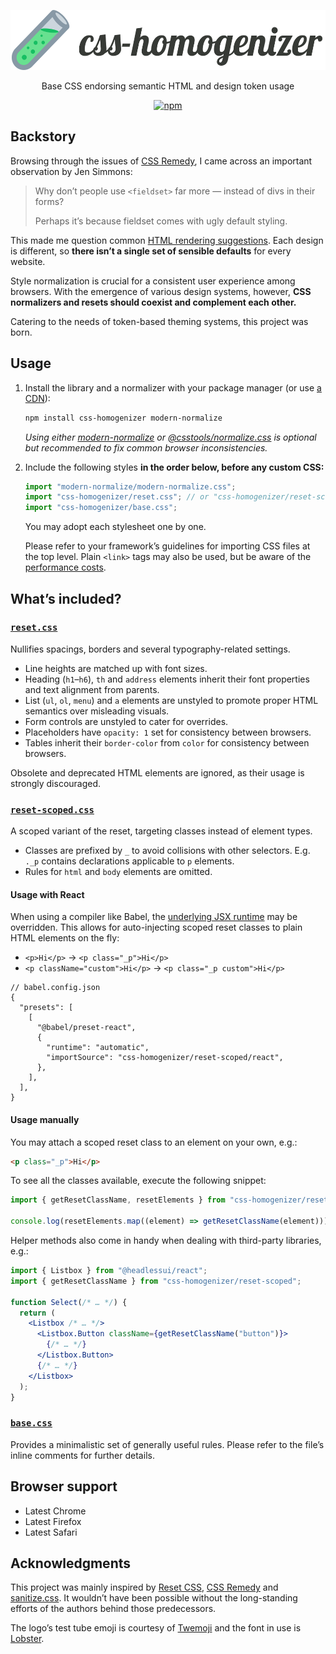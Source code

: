 <p align="center">
	<img src="https://raw.githubusercontent.com/kripod/css-homogenizer/main/assets/logo.svg" alt="css-homogenizer logo" width="524" height="96">
</p>

<p align="center">
	Base CSS endorsing semantic HTML and design token usage
</p>

<p align="center">
	<a href="https://www.npmjs.com/package/css-homogenizer"><img src="https://img.shields.io/npm/v/css-homogenizer/latest" alt="npm"></a>
</p>

## Backstory

Browsing through the issues of [CSS Remedy](https://github.com/jensimmons/cssremedy), I came across an important observation by Jen Simmons:

> Why don’t people use `<fieldset>` far more — instead of divs in their forms?
>
> Perhaps it’s because fieldset comes with ugly default styling.

This made me question common [HTML rendering suggestions](https://html.spec.whatwg.org/multipage/rendering.html). Each design is different, so **there isn’t a single set of sensible defaults** for every website.

Style normalization is crucial for a consistent user experience among browsers. With the emergence of various design systems, however, **CSS normalizers and resets should coexist and complement each other.**

Catering to the needs of token-based theming systems, this project was born.

## Usage

1.  Install the library and a normalizer with your package manager (or use [a CDN](https://www.jsdelivr.com/package/npm/css-homogenizer)):

    ```sh
    npm install css-homogenizer modern-normalize
    ```

    _Using either [modern-normalize](https://github.com/sindresorhus/modern-normalize) or [@csstools/normalize.css](https://github.com/csstools/normalize.css) is optional but recommended to fix common browser inconsistencies._

2.  Include the following styles **in the order below, before any custom CSS:**

    ```js
    import "modern-normalize/modern-normalize.css";
    import "css-homogenizer/reset.css"; // or "css-homogenizer/reset-scoped.css"
    import "css-homogenizer/base.css";
    ```

    You may adopt each stylesheet one by one.

    Please refer to your framework’s guidelines for importing CSS files at the top level. Plain `<link>` tags may also be used, but be aware of the [performance costs](https://csswizardry.com/2018/11/css-and-network-performance/).

## What’s included?

### [`reset.css`](./reset.css)

Nullifies spacings, borders and several typography-related settings.

- Line heights are matched up with font sizes.
- Heading (`h1`–`h6`), `th` and `address` elements inherit their font properties and text alignment from parents.
- List (`ul`, `ol`, `menu`) and `a` elements are unstyled to promote proper HTML semantics over misleading visuals.
- Form controls are unstyled to cater for overrides.
- Placeholders have `opacity: 1` set for consistency between browsers.
- Tables inherit their `border-color` from `color` for consistency between browsers.

Obsolete and deprecated HTML elements are ignored, as their usage is strongly discouraged.

### [`reset-scoped.css`](./reset-scoped.css)

A scoped variant of the reset, targeting classes instead of element types.

- Classes are prefixed by `_` to avoid collisions with other selectors. E.g. `._p` contains declarations applicable to `p` elements.
- Rules for `html` and `body` elements are omitted.

#### Usage with React

When using a compiler like Babel, the [underlying JSX runtime](https://legacy.reactjs.org/blog/2020/09/22/introducing-the-new-jsx-transform.html) may be overridden. This allows for auto-injecting scoped reset classes to plain HTML elements on the fly:

- `<p>Hi</p>` → `<p class="_p">Hi</p>`
- `<p className="custom">Hi</p>` → `<p class="_p custom">Hi</p>`

```jsonc
// babel.config.json
{
  "presets": [
    [
      "@babel/preset-react",
      {
        "runtime": "automatic",
        "importSource": "css-homogenizer/reset-scoped/react",
      },
    ],
  ],
}
```

#### Usage manually

You may attach a scoped reset class to an element on your own, e.g.:

```html
<p class="_p">Hi</p>
```

To see all the classes available, execute the following snippet:

```js
import { getResetClassName, resetElements } from "css-homogenizer/reset-scoped";

console.log(resetElements.map((element) => getResetClassName(element)));
```

Helper methods also come in handy when dealing with third-party libraries, e.g.:

```jsx
import { Listbox } from "@headlessui/react";
import { getResetClassName } from "css-homogenizer/reset-scoped";

function Select(/* … */) {
  return (
    <Listbox /* … */>
      <Listbox.Button className={getResetClassName("button")}>
        {/* … */}
      </Listbox.Button>
      {/* … */}
    </Listbox>
  );
}
```

### [`base.css`](./base.css)

Provides a minimalistic set of generally useful rules. Please refer to the file’s inline comments for further details.

## Browser support

- Latest Chrome
- Latest Firefox
- Latest Safari

## Acknowledgments

This project was mainly inspired by [Reset CSS](https://meyerweb.com/eric/tools/css/reset/), [CSS Remedy](https://github.com/jensimmons/cssremedy) and [sanitize.css](https://github.com/csstools/sanitize.css). It wouldn’t have been possible without the long-standing efforts of the authors behind those predecessors.

The logo’s test tube emoji is courtesy of [Twemoji](https://twemoji.twitter.com/) and the font in use is [Lobster](https://fonts.google.com/specimen/Lobster).
